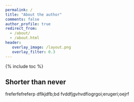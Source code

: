 ```yaml
---
permalink: /
title: "About the author"
comments: false
author_profile: true
redirect_from: 
  - /about/
  - /about.html
header:
   overlay_image: /layout.png
   overlay_filter: 0.3
---
```

{% include toc %}

## Shorter than never
freferfefreferp
dflkjdfb;bd
fvddfjgvhvdfiogrgoi;erugeri;oejrf
